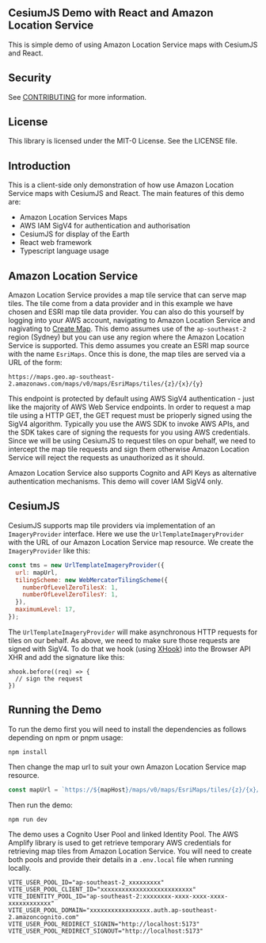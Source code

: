 ## CesiumJS Demo with React and Amazon Location Service

This is simple demo of using Amazon Location Service maps with CesiumJS and React.

## Security

See [CONTRIBUTING](CONTRIBUTING.md#security-issue-notifications) for more information.

## License

This library is licensed under the MIT-0 License. See the LICENSE file.

## Introduction

This is a client-side only demonstration of how use Amazon Location Service maps with CesiumJS and React. The main features of this demo are:

- Amazon Location Services Maps
- AWS IAM SigV4 for authentication and authorisation
- CesiumJS for display of the Earth
- React web framework
- Typescript language usage

## Amazon Location Service

Amazon Location Service provides a map tile service that can serve map tiles. The tile come from a data provider and in this example we have chosen and ESRI map tile data provider. You can also do this yourself by logging into your AWS account, navigating to Amazon Location Service and nagivating to [Create Map](https://ap-southeast-2.console.aws.amazon.com/location/maps/home?region=ap-southeast-2#/create). This demo assumes use of the `ap-southeast-2` region (Sydney) but you can use any region where the Amazon Location Service is supported. This demo assumes you create an ESRI map source with the name `EsriMaps`. Once this is done, the map tiles are served via a URL of the form:

`https://maps.geo.ap-southeast-2.amazonaws.com/maps/v0/maps/EsriMaps/tiles/{z}/{x}/{y}`

This endpoint is protected by default using AWS SigV4 authentication - just like the majority of AWS Web Service endpoints. In order to request a map tile using a HTTP GET, the GET request must be prioperly signed using the SigV4 algorithm. Typically you use the AWS SDK to invoke AWS APIs, and the SDK takes care of signing the requests for you using AWS credentials. Since we will be using CesiumJS to request tiles on opur behalf, we need to intercept the map tile requests and sign them otherwise Amazon Location Service will reject the requests as unauthorized as it should.

Amazon Location Service also supports Cognito and API Keys as alternative authentication mechanisms. This demo will cover IAM SigV4 only.

## CesiumJS

CesiumJS supports map tile providers via implementation of an `ImageryProvider` interface. Here we use the `UrlTemplateImageryProvider` with the URL of our Amazon Location Service map resource. We create the `ImageryProvider` like this:

```javascript
const tms = new UrlTemplateImageryProvider({
  url: mapUrl,
  tilingScheme: new WebMercatorTilingScheme({
    numberOfLevelZeroTilesX: 1,
    numberOfLevelZeroTilesY: 1,
  }),
  maximumLevel: 17,
});
```

The `UrlTemplateImageryProvider` will make asynchronous HTTP requests for tiles on our behalf. As above, we need to make sure those requests are signed with SigV4. To do that we hook (using [XHook](https://github.com/jpillora/xhook)) into the Browser API XHR and add the signature like this:

```
xhook.before((req) => {
  // sign the request
})
```

## Running the Demo

To run the demo first you will need to install the dependencies as follows depending on npm or pnpm usage:

```
npm install
```

Then change the map url to suit your own Amazon Location Service map resource.

```javascript
const mapUrl = `https://${mapHost}/maps/v0/maps/EsriMaps/tiles/{z}/{x}/{y}`;
```

Then run the demo:

```
npm run dev
```

The demo uses a Cognito User Pool and linked Identity Pool. The AWS Amplify library is used to get retrieve temporary AWS credentials for retrieving map tiles from Amazon Location Service. You will need to create both pools and provide their details in a `.env.local` file when running locally.

```
VITE_USER_POOL_ID="ap-southeast-2_xxxxxxxxx"
VITE_USER_POOL_CLIENT_ID="xxxxxxxxxxxxxxxxxxxxxxxxxx"
VITE_IDENTITY_POOL_ID="ap-southeast-2:xxxxxxxx-xxxx-xxxx-xxxx-xxxxxxxxxxxx"
VITE_USER_POOL_DOMAIN="xxxxxxxxxxxxxxxxx.auth.ap-southeast-2.amazoncognito.com"
VITE_USER_POOL_REDIRECT_SIGNIN="http://localhost:5173"
VITE_USER_POOL_REDIRECT_SIGNOUT="http://localhost:5173"
```

